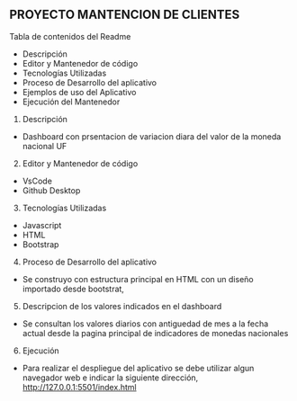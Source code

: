 PROYECTO MANTENCION DE CLIENTES
-----------------------------------

Tabla de contenidos del Readme
- Descripción
- Editor y Mantenedor de código
- Tecnologías Utilizadas
- Proceso de Desarrollo del aplicativo
- Ejemplos de uso del Aplicativo
- Ejecución del Mantenedor


1. Descripción
- Dashboard con prsentacion de variacion diara del valor de la moneda nacional UF


2. Editor y Mantenedor de código
- VsCode
- Github Desktop


3. Tecnologías Utilizadas
- Javascript
- HTML
- Bootstrap


4. Proceso de Desarrollo del aplicativo
- Se construyo con estructura principal en HTML con un diseño importado desde bootstrat, 


5. Descripcion de los valores indicados en el dashboard
- Se consultan los valores diarios con antiguedad de mes a la fecha actual desde la pagina principal de indicadores de monedas nacionales 

6. Ejecución
- Para realizar el despliegue del aplicativo se debe utilizar algun navegador web e indicar la siguiente dirección, http://127.0.0.1:5501/index.html
